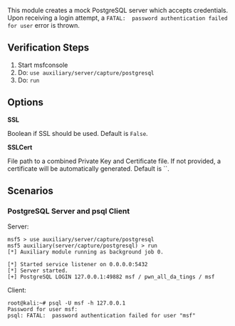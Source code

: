 This module creates a mock PostgreSQL server which accepts credentials.  Upon receiving a login attempt, a
`FATAL:  password authentication failed for user` error is thrown.

## Verification Steps

  1. Start msfconsole
  2. Do: ```use auxiliary/server/capture/postgresql```
  3. Do: ```run```

## Options

  **SSL**

  Boolean if SSL should be used.  Default is `False`.

  **SSLCert**

  File path to a combined Private Key and Certificate file.  If not provided, a certificate will be automatically
  generated.  Default is ``.

## Scenarios

### PostgreSQL Server and psql Client

Server:

```
msf5 > use auxiliary/server/capture/postgresql 
msf5 auxiliary(server/capture/postgresql) > run
[*] Auxiliary module running as background job 0.

[*] Started service listener on 0.0.0.0:5432 
[*] Server started.
[+] PostgreSQL LOGIN 127.0.0.1:49882 msf / pwn_all_da_tings / msf
```

Client:

```
root@kali:~# psql -U msf -h 127.0.0.1
Password for user msf: 
psql: FATAL:  password authentication failed for user "msf"
```
